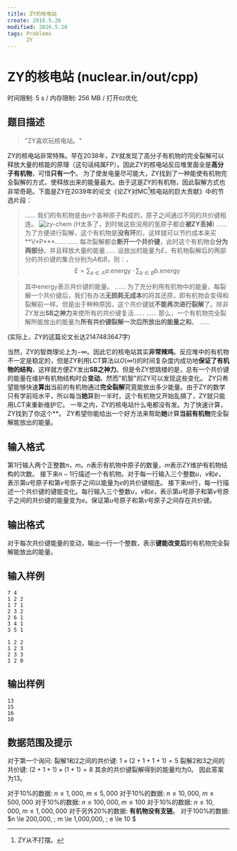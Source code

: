 ```yaml
---
title: ZY的核电站
create: 2016.5.26
modified: 2016.5.26
tags: Problems
      ZY
---
```


# ZY的核电站 (nuclear.in/out/cpp)
时间限制: 5 s / 内存限制: 256 MB / 打开`O2`优化

## 题目描述
> "ZY喜欢玩核电站。"

ZY的核电站非常特殊。早在2038年，ZY就发现了高分子有机物的完全裂解可以释放大量的核能的原理（这句话纯属FP）。因此ZY的核电站反应堆里面全是**高分子有机物**，可惜**只有一个**。
为了使发电量尽可能大，ZY找到了一种能使有机物完全裂解的方式，使释放出来的能量最大。由于这是ZY的有机物，因此裂解方式也非常奇葩。下面是ZY在2039年的论文《论ZY对MC[^mc]核电站的巨大贡献》中的节选片段：

> ......
> 我们的有机物是由$n$个各种原子构成的，原子之间通过不同的共价键相连。
> ![zy-chem](http://git.oschina.net/riteme/blogimg/raw/master/self-test-2016-5/zy-chem.png)
> ($\text{H}$太多了，到时候这些没用的氢原子都会**被ZY丢掉**)
> ......
> 为了方便进行裂解，这个有机物是**没有环**的，这样就可以节约成本来买\*\*V\*P\*\*\*......
> ......
> 每次裂解都会**断开一个共价键**，此时这个有机物会**分为两部分**。并且释放大量的能量......
> 设放出的能量为$E$，有机物裂解后的两部分的共价键的集合分别为$A$和$B$，则：、
$$ E = \sum_{a\in A} a.\text{energy} \cdot \sum_{b\in B} b.\text{energy} \tag{ZY's energy theorem}$$

> 其中$\text{energy}$表示共价键的能量。
> ......
> 为了充分利用有机物中的能量，每裂解一个共价键后，我们有办法**无损耗无成本**的将其还原，即有机物会变得和裂解前一样。但是出于种种原因，这个共价键就**不能再次进行裂解**了。除非ZY发出**SB之神力**来使所有的共价键复活......
> ......
> 那么，一个有机物完全裂解所能放出的能量为**所有共价键裂解一次后所放出的能量之和**。
> ......

[^mc]: ZY从不打摆。

(实际上，ZY的这篇论文长达$2147483647$字)

当然，ZY的智商理论上为$-\infty$。因此它的核电站其实**非常辣鸡**。反应堆中的有机物不一定是稳定的，但是ZY利用LCT算法以$O(\infty!)$的时间复杂度内成功地**保证了有机物的结构**，这样就方便ZY发出**SB之神力**。但是令ZY想跳楼的是，总有一个共价键的能量在维护有机物结构时会**变动**。然而"机智"的ZY可以发现这些变化。
ZY只希望能够快速**算出**当前的有机物通过**完全裂解**究竟能放出多少能量。由于ZY的数学只有学前班水平，所以每当**她**算到一半时，这个有机物又开始乱搞了，ZY就只能用LCT来重新维护它。
一年之内，ZY的核电站什么电都没有发。为了快速计算，ZY找到了你这个\*\*。
ZY希望你能给出一个好方法来帮助**她**计算**当前有机物**完全裂解能放出的能量。

## 输入格式
第$1$行输入两个正整数$n$，$m$。$n$表示有机物中原子的数量，$m$表示ZY维护有机物结构的次数。
接下来$n - 1$行描述一个有机物。对于每一行输入三个整数$u$，$v$和$e$，表示第$u$号原子和第$v$号原子之间以能量为$e$的共价键相连。
接下来$m$行，每一行描述一个共价键的键能变化。每行输入三个整数$u$，$v$和$e$，表示第$u$号原子和第$v$号原子之间的共价键的能量变为$e$。保证第$u$号原子和第$v$号原子之间存在共价键。

## 输出格式
对于每次共价键能量的变动，输出一行一个整数，表示**键能改变后**的有机物完全裂解能放出的能量。

## 输入样例
```
7 4
1 2 2
1 7 1
2 3 2
2 6 1
3 4 1
3 5 1

1 2 2
1 2 3
2 3 3
1 2 0
```

## 输出样例
```
13
15
16
10
```

## 数据范围及提示
对于第一个询问:
裂解$1$和$2$之间的共价键: $1 \times (2 + 1 + 1 + 1) = 5$
裂解$2$和$3$之间的共价键: $(2 + 1 + 1) \times (1 + 1) = 8$
其余的共价键裂解得到的能量均为$0$。
因此答案为$13$。

对于$10\%$的数据: $n \le 1,000, \; m \le 5,000$
对于$10\%$的数据: $n \le 10,000, \; m \le 500,000$
对于$10\%$的数据: $n \le 100,000, \; m \le 100$
对于$10\%$的数据: $n \le 10,000, \; m \le 1,000,000$
对于另外$20\%$的数据: **有机物没有支链**。
对于$100\%$的数据: $n \le 200,000, \; m \le 1,000,000, \; e \le 10 $
